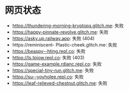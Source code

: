 # 网页状态
- https://thundering-morning-kryptops.glitch.me: 失败
- https://happy-pinnate-revolve.glitch.me: 失败
- https://asky.up.railway.app: 失败 (404)
- https://reminiscent- Plastic-cheek.glitch.me: 失败
- https://beaspy--hting.repl.co: 失败
- https://ls.tpjow.repl.co: 失败 (403)
- https://game-example.rdianc.repl.co: 失败
- https://special-tiny-run.glitch.me: 失败
- https://su--yoyholee.repl.co: 失败
- https://leaf-relieved-chestnut.glitch.me: 失败
